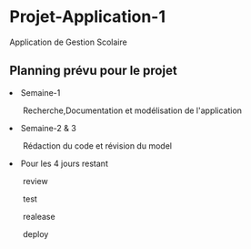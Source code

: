 # Projet-Application-1
Application de Gestion Scolaire

## Planning prévu pour le projet

 <li>Semaine-1</li>
 <ul> Recherche,Documentation et modélisation de l'application </ul>
 <li>Semaine-2 & 3</li>
 <ul> Rédaction du code et révision du model </ul>
 <li> Pour les 4 jours restant </li>
 <ul>review</ul>
 <ul>test</ul>
 <ul>realease</ul>
 <ul>deploy</ul>
